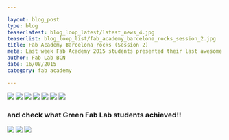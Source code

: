 ```yaml
---

layout: blog_post
type: blog
teaserlatest: blog_loop_latest/latest_news_4.jpg
teaserlist: blog_loop_list/fab_academy_barcelona_rocks_session_2.jpg
title: Fab Academy Barcelona rocks (Session 2)
meta: Last week Fab Academy 2015 students presented their last awesome projects! Check what’s been cooking at Fab Lab Barcelona’s kitchen and check what Green Fab Lab students achieved!! Great job guys!! See you all at FAB11
author: Fab Lab BCN
date: 16/08/2015
category: fab academy

---
```

  
<img src="{{site.baseurl}}{{ site.url }}/img/blog/fab_academy_barcelona_rocks_session_2/1.png">

<img src="{{site.baseurl}}{{ site.url }}/img/blog/fab_academy_barcelona_rocks_session_2/2.jpg"/>

<img src="{{site.baseurl}}{{ site.url }}/img/blog/fab_academy_barcelona_rocks_session_2/3.png"/>

<img src="{{site.baseurl}}{{ site.url }}/img/blog/fab_academy_barcelona_rocks_session_2/4.png"/>

<img src="{{site.baseurl}}{{ site.url }}/img/blog/fab_academy_barcelona_rocks_session_2/5.jpg"/>

<img src="{{site.baseurl}}{{ site.url }}/img/blog/fab_academy_barcelona_rocks_session_2/6.png"/>

<img src="{{site.baseurl}}{{ site.url }}/img/blog/fab_academy_barcelona_rocks_session_2/7.jpg"/>

### and check what Green Fab Lab students achieved!!

<img src="{{site.baseurl}}{{ site.url }}/img/blog/fab_academy_barcelona_rocks_session_2/8.png"/>

<img src="{{site.baseurl}}{{ site.url }}/img/blog/fab_academy_barcelona_rocks_session_2/9.png"/>

<img src="{{site.baseurl}}{{ site.url }}/img/blog/fab_academy_barcelona_rocks_session_2/10.png"/>




